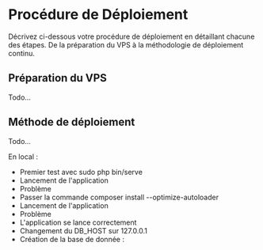 # Procédure de Déploiement

Décrivez ci-dessous votre procédure de déploiement en détaillant chacune des étapes. De la préparation du VPS à la méthodologie de déploiement continu.

## Préparation du VPS

Todo...

## Méthode de déploiement

Todo...

En local :

- Premier test avec sudo php bin/serve
- Lancement de l'application
- Problème
- Passer la commande composer install --optimize-autoloader
- Lancement de l'application
- Problème
- L'application se lance correctement
- Changement du DB_HOST sur 127.0.0.1
- Création de la base de donnée :
